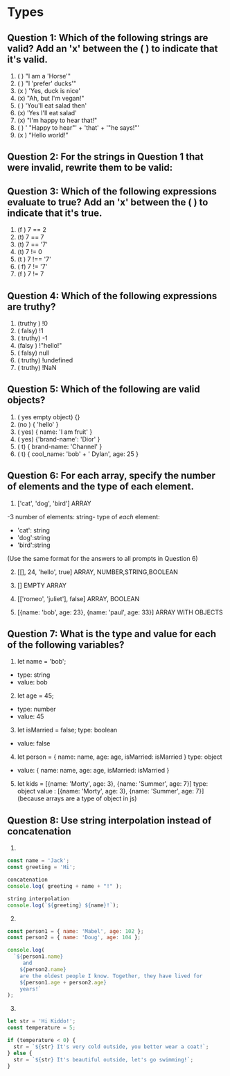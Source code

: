 # Types

## Question 1: Which of the following strings are valid? Add an 'x' between the ( ) to indicate that it's valid.

1. ( ) "I am a \'Horse\'"
2. ( ) "I 'prefer' ducks'"
3. (x ) 'Yes, duck is nice'
4. (x) "Ah, but I\'m vegan!"
5. ( ) 'You\'ll eat salad then'
6. (x) 'Yes I\'ll eat salad'
7. (x) "I'm happy to hear that!"
8. ( ) ' "Happy to hear"' + 'that' + '"he says!"'
9. (x ) “Hello world!”

## Question 2: For the strings in Question 1 that were invalid, rewrite them to be valid:

## Question 3: Which of the following expressions evaluate to true? Add an 'x' between the ( ) to indicate that it's true.

1. (f ) 7 == 2
2. (t) 7 == 7
3. (t) 7 == '7'
4. (t) 7 != 0
5. (t ) 7 !== '7'
6. ( f) 7 != '7'
7. (f ) 7 != 7

## Question 4: Which of the following expressions are truthy?

1. (truthy ) !0
2. ( falsy) !1
3. ( truthy) -1
4. (falsy ) !"hello!"
5. ( falsy) null
6. ( truthy) !undefined
7. ( truthy) !NaN

## Question 5: Which of the following are valid objects?

1. ( yes empty object) {}
2. (no ) { 'hello' }
3. ( yes) { name: 'I am fruit' }
4. ( yes) {'brand-name': 'Dior' }
5. ( t) { brand-name: 'Channel' }
6. ( t) { cool_name: 'bob' + ' Dylan', age: 25 }

## Question 6: For each array, specify the number of elements and the type of each element.

1. ['cat', 'dog', 'bird']   ARRAY

-3 number of elements:
string- type of _each_ element:
  - 'cat': string
  - 'dog':string
  - 'bird':string

(Use the same format for the answers to all prompts in Question 6)

2. [[], 24, 'hello', true]  ARRAY, NUMBER,STRING,BOOLEAN

3. [] EMPTY ARRAY

4. [['romeo', 'juliet'], false]   ARRAY, BOOLEAN

5. [{name: 'bob', age: 23}, {name: 'paul', age: 33}] ARRAY WITH OBJECTS

## Question 7: What is the type and value for each of the following variables?

1. let name = 'bob';

- type: string
- value: bob


2. let age = 45;
- type: number
- value: 45

3. let isMarried = false;
 type: boolean
- value: false

4. let person = { name: name, age: age, isMarried: isMarried }
type: object
- value: { name: name, age: age, isMarried: isMarried }

5. let kids = [{name: 'Morty', age: 3}, {name: 'Summer', age: 7}]
type: object
value : [{name: 'Morty', age: 3}, {name: 'Summer', age: 7}]
(because arrays are a type of object in js)
## Question 8: Use string interpolation instead of concatenation

1.

```js
const name = 'Jack';
const greeting = 'Hi';

concatenation
console.log( greeting + name + "!" );

string interpolation 
console.log(`${greeting} ${name}!`);
```

2.

```js
const person1 = { name: 'Mabel', age: 102 };
const person2 = { name: 'Doug', age: 104 };

console.log(
  `${person1.name}
     and
    ${person2.name}
    are the oldest people I know. Together, they have lived for
    ${person1.age + person2.age}
    years!`
);
```

3.

```js
let str = 'Hi Kiddo!';
const temperature = 5;

if (temperature < 0) {
  str = `${str} It's very cold outside, you better wear a coat!`;
} else {
  str = `${str} It's beautiful outside, let's go swimming!`;
}
```
